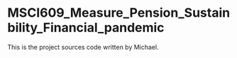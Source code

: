 # MSCI609_Measure_Pension_Sustainbility_Financial_pandemic

This is the project sources code written by Michael.


